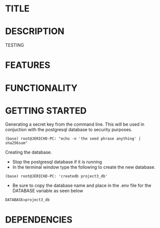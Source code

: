 # TITLE

# DESCRIPTION
TESTING
# FEATURES

# FUNCTIONALITY

# GETTING STARTED

Generating a secret key from the command line. This will be used in conjuction with the postgresql database to security purposes.
~~~ 
(base) root@JERICHO-PC: "echo -n 'the seed phrase anything' | sha256sum"
~~~

Creating the database. 
- Stop the postgresql database if it is running
- In the terminal window type the following to create the new database.
~~~ 
(base) root@JERICHO-PC: 'createdb project3_db' 
~~~
- Be sure to copy the database name and place in the .env file for the DATABASE variable as seen below   
~~~
DATABASE=project3_db
~~~   

# DEPENDENCIES


